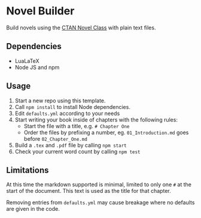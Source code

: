 # Novel Builder

Build novels using the [CTAN Novel Class](https://ctan.org/pkg/novel) with plain text files.

## Dependencies

* LuaLaTeX
* Node JS and npm

## Usage

1. Start a new repo using this template.
2. Call `npm install` to install Node dependencies.
3. Edit `defaults.yml` according to your needs
4. Start writing your book inside of chapters with the following rules:
   * Start the file with a title, e.g. `# Chapter One`
    * Order the files by prefixing a number, eg. `01_Introduction.md` goes before `02_Chapter_One.md`
5. Build a `.tex` and `.pdf` file by calling `npm start`
6. Check your current word count by calling `npm test`

## Limitations

At this time the markdown supported is minimal, limited to only one `#` at the start of the document.
This text is used as the title for that chapter.

Removing entries from `defaults.yml` may cause breakage where no defaults are given in the code.